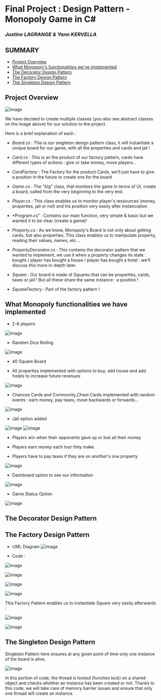 # Final Project : Design Pattern - Monopoly Game in C#
### _Justine LAGRANGE & Yann KERVELLA_

## **SUMMARY**

- [Project Overview](#project-overview)
- [What Monopoly's functionalities we've implemented](#what-monopoly-functionalities-we-have-implemented)
- [The Decorator Design Pattern](#the-decorator-design-pattern)
- [The Factory Design Pattern](#the-factory-design-pattern)
- [The Singleton Design Pattern](#the-singleton-design-pattern)


## Project Overview

![image](https://user-images.githubusercontent.com/57563656/70870121-d4407580-1f8f-11ea-9f98-d92a7f6c6706.png)

We have decided to create multiple classes (you also see abstract classes on the image above) for our solution to the project.

Here is a brief explanation of each : 

- *Board.cs* : This is our singleton design pattern class, it will instantiate a unique board for our game, with all the properties and cards and jail !

- *Card.cs* : This is an the product of our factory pattern, cards have different types of actions : give or take money, move players...

- *CardFactory* : The Factory for the product Cards, we'll just have to give a position in the future to create one for the board

- *Game.cs* : The "big" class, that monitors the game in terms of UI, create a board, called from the very beginning to the very end.

- *Player.cs* : This class enables us to monitor player's ressources (money, properties, jail or not) and his position very easily after instanciation

- *Program.cs" : Contains our main function, very simple & basic but we wanted it to be clear (create a game)!

- *Property.cs* : As we know, Monopoly's Board is not only about getting cards, but also properties. This class enables us to manipulate property, reading their values, names, etc...

- *PropertyDecorator.cs* : This contains the decorator pattern that we wanted to implement, we use it when a property changes its state : bought / player has bought a house / player has bought a hotel : we'll discuss this more in-depth later.

- *Square* : Our board is made of Squares that can be properties, cards, taxes or jail ! But all these share the same instance : a position !

- *SquareFactory* : Part of the factory pattern !

## What Monopoly functionalities we have implemented

- 2-6 players

![image](https://user-images.githubusercontent.com/57563656/70870343-73ff0300-1f92-11ea-889c-9fe2baa61b64.png)

- Random Dice Rolling

![image](https://user-images.githubusercontent.com/57563656/70870349-88430000-1f92-11ea-856c-09c84cd9cc0c.png)

- 40 Square Board

- All properties implemented with options to buy, add house and add hotels to increase future revenues

![image](https://user-images.githubusercontent.com/57563656/70870386-08696580-1f93-11ea-941f-ae1f5f604d1a.png)

- Chances Cards and Community_Chest Cards implemented with random events : earn money, pay taxes, move backwards or forwards...

![image](https://user-images.githubusercontent.com/57563656/70870352-9db82a00-1f92-11ea-8211-a0e2af944a1c.png)

- Jail option added

![image](https://user-images.githubusercontent.com/57563656/70870390-1ae39f00-1f93-11ea-826d-a85fc591834d.png)
![image](https://user-images.githubusercontent.com/57563656/70870396-2e8f0580-1f93-11ea-8606-81b4bbbbcb87.png)

- Players win when their opponents gave up or lost all their money

- Players earn money each tour they make.

- Players have to pay taxes if they are on another's one property

![image](https://user-images.githubusercontent.com/57563656/70870415-6ac26600-1f93-11ea-9954-b1b56302b078.png)

- Dashboard option to see our information

![image](https://user-images.githubusercontent.com/57563656/70870382-f4bdff00-1f92-11ea-8dcb-c1926101f244.png)

- Game Status Option

![image](https://user-images.githubusercontent.com/57563656/70870373-c7715100-1f92-11ea-8334-be2b3bd0e922.png)


## The Decorator Design Pattern






## The Factory Design Pattern

- UML Diagram
![image](https://user-images.githubusercontent.com/57563656/70870761-86c80680-1f97-11ea-8f34-39536de11b98.png)

- Code : 

![image](https://user-images.githubusercontent.com/57563656/70870651-34d2b100-1f96-11ea-872d-38b841d6b2d7.png)

![image](https://user-images.githubusercontent.com/57563656/70870631-f3420600-1f95-11ea-9d43-fa474e2e4030.png)

![image](https://user-images.githubusercontent.com/57563656/70870637-06ed6c80-1f96-11ea-8f34-230eab84ef94.png)

![image](https://user-images.githubusercontent.com/57563656/70870645-1d93c380-1f96-11ea-8a24-cf6d54c7ecf1.png)

This Factory Pattern enables us to instantiate Square very easily afterwards :

![image](https://user-images.githubusercontent.com/57563656/70870773-ae1ed380-1f97-11ea-9bdc-4b11a343ae1f.png)

![image](https://user-images.githubusercontent.com/57563656/70870782-becf4980-1f97-11ea-8ce3-95847ea29fa2.png)

## The Singleton Design Pattern

Singleton Pattern here ensures at any given point of time only one instance of the board is alive.

![image](https://user-images.githubusercontent.com/57563656/70870565-246e0680-1f95-11ea-95fc-4d4dc3950a1a.png)

In this portion of code, the thread is locked (function lock) on a shared object and checks whether an instance has been created or not.
Thanks to this code, we will take care of memory barrier issues and ensure that only one thread will create an instance.

